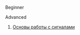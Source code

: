 Beginner  

Advanced  
1. [Основы работы с сигналами](https://www.ibm.com/developerworks/ru/library/l-signals_1/index.html)  
